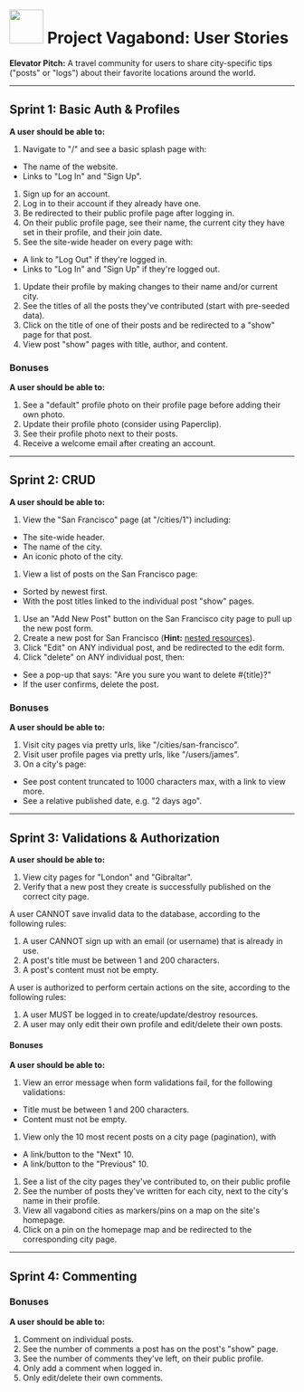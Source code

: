 # <img src="https://cloud.githubusercontent.com/assets/7833470/10899314/63829980-8188-11e5-8cdd-4ded5bcb6e36.png" height="60"> Project Vagabond: User Stories

**Elevator Pitch:** A travel community for users to share city-specific tips ("posts" or "logs") about their favorite locations around the world.

---

## Sprint 1: Basic Auth & Profiles

**A user should be able to:**

1. Navigate to "/" and see a basic splash page with:
  * The name of the website.
  * Links to "Log In" and "Sign Up".
1. Sign up for an account.
1. Log in to their account if they already have one.
1. Be redirected to their public profile page after logging in.
1. On their public profile page, see their name, the current city they have set in their profile, and their join date.
1. See the site-wide header on every page with:
  * A link to "Log Out" if they're logged in.
  * Links to "Log In" and "Sign Up" if they're logged out.
1. Update their profile by making changes to their name and/or current city.
1. See the titles of all the posts they've contributed (start with pre-seeded data).
1. Click on the title of one of their posts and be redirected to a "show" page for that post.
1. View post "show" pages with title, author, and content.

### Bonuses

**A user should be able to:**

1. See a "default" profile photo on their profile page before adding their own photo.
1. Update their profile photo (consider using Paperclip).
1. See their profile photo next to their posts.
1. Receive a welcome email after creating an account.

---

## Sprint 2: CRUD

**A user should be able to:**

1. View the "San Francisco" page (at "/cities/1") including:
  * The site-wide header.
  * The name of the city.
  * An iconic photo of the city.
1. View a list of posts on the San Francisco page:
  * Sorted by newest first.
  * With the post titles linked to the individual post "show" pages.
1. Use an "Add New Post" button on the San Francisco city page to pull up the new post form.
1. Create a new post for San Francisco (**Hint:** <a href="http://guides.rubyonrails.org/routing.html#nested-resources" target="_blank">nested resources</a>).
1. Click "Edit" on ANY individual post, and be redirected to the edit form.
1. Click "delete" on ANY individual post, then:
  * See a pop-up that says: "Are you sure you want to delete #{title}?"
  * If the user confirms, delete the post.

### Bonuses

**A user should be able to:**

1. Visit city pages via pretty urls, like "/cities/san-francisco".
1. Visit user profile pages via pretty urls, like "/users/james".
1. On a city's page:
  * See post content truncated to 1000 characters max, with a link to view more.
  * See a relative published date, e.g. "2 days ago".

---

## Sprint 3: Validations & Authorization

**A user should be able to:**

1. View city pages for "London" and "Gibraltar".
1. Verify that a new post they create is successfully published on the correct city page.

A user CANNOT save invalid data to the database, according to the following rules:

1. A user CANNOT sign up with an email (or username) that is already in use.
1. A post's title must be between 1 and 200 characters.
1. A post's content must not be empty.

A user is authorized to perform certain actions on the site, according to the following rules:

1. A user MUST be logged in to create/update/destroy resources.
1. A user may only edit their own profile and edit/delete their own posts.

#### Bonuses

**A user should be able to:**

1. View an error message when form validations fail, for the following validations:
  * Title must be between 1 and 200 characters.
  * Content must not be empty.
1. View only the 10 most recent posts on a city page (pagination), with
  * A link/button to the "Next" 10.
  * A link/button to the "Previous" 10.
1. See a list of the city pages they've contributed to, on their public profile
1. See the number of posts they've written for each city, next to the city's name in their profile.
1. View all vagabond cities as markers/pins on a map on the site's homepage.
1. Click on a pin on the homepage map and be redirected to the corresponding city page.

---

## Sprint 4: Commenting

### Bonuses

**A user should be able to:**

1. Comment on individual posts.
1. See the number of comments a post has on the post's "show" page.
1. See the number of comments they've left, on their public profile.
1. Only add a comment when logged in.
1. Only edit/delete their own comments.
